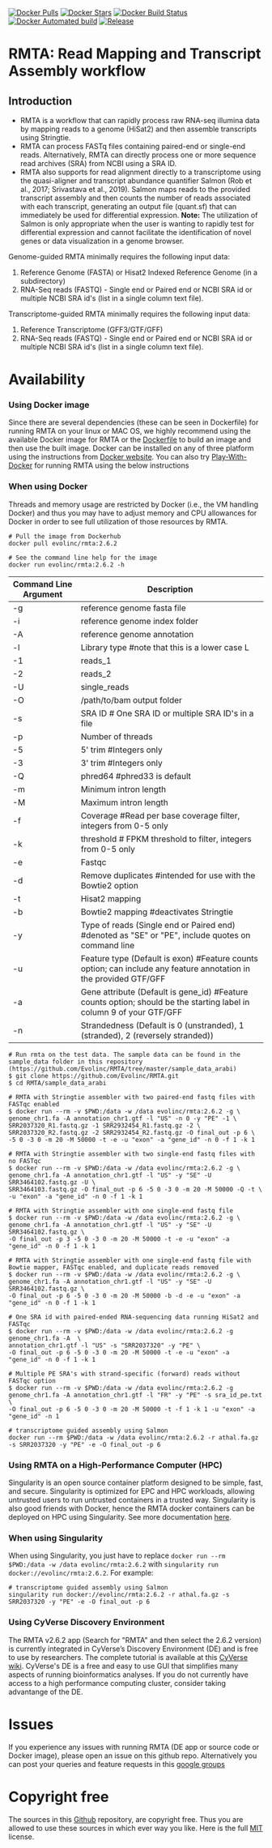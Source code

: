 [![Docker Pulls](https://img.shields.io/docker/pulls/evolinc/rmta.svg)](https://hub.docker.com/r/evolinc/rmta/)
[![Docker Stars](https://img.shields.io/docker/stars/evolinc/rmta.svg)](https://hub.docker.com/r/evolinc/rmta/)
[![Docker Build Status](https://img.shields.io/docker/build/evolinc/rmta.svg)](https://hub.docker.com/r/evolinc/rmta/)
[![Docker Automated build](https://img.shields.io/docker/automated/evolinc/rmta.svg)](https://hub.docker.com/r/evolinc/rmta/)
[![Release](https://shields.beevelop.com/github/release/Evolinc/RMTA.svg?style=flat-square)](https://github.com/Evolinc/RMTA/releases)

# RMTA: Read Mapping and Transcript Assembly workflow

## Introduction

+ RMTA is a workflow that can rapidly process raw RNA-seq illumina data by mapping reads to a genome (HiSat2) and then assemble transcripts using Stringtie.
+ RMTA can process FASTq files containing paired-end or single-end reads. Alternatively, RMTA can directly process one or more sequence read archives (SRA) from NCBI using a SRA ID.
+ RMTA also supports for read alignment directly to a transcriptome using the quasi-aligner  and transcript abundance quantifier Salmon (Rob et al., 2017; Srivastava et al., 2019). Salmon maps reads to the provided transcript assembly and then counts the number of reads associated with each transcript, generating an output file (quant.sf) that can immediately be used for differential expression. **Note:** The utilization of Salmon is only appropriate when the user is wanting to rapidly test for differential expression and cannot facilitate the identification of novel genes or data visualization in a genome browser. 

Genome-guided RMTA minimally requires the following input data:

1. Reference Genome (FASTA) or Hisat2 Indexed Reference Genome (in a subdirectory)
2. RNA-Seq reads (FASTQ) - Single end or Paired end or NCBI SRA id or multiple NCBI SRA id's (list in a single column text file).

Transcriptome-guided RMTA minimally requires the following input data:

1. Reference Transcriptome (GFF3/GTF/GFF)
2. RNA-Seq reads (FASTQ) - Single end or Paired end or NCBI SRA id or multiple NCBI SRA id's (list in a single column text file).

# Availability 
### Using Docker image

Since there are several dependencies (these can be seen in Dockerfile) for running RMTA on your linux or MAC OS, we highly recommend using the available Docker image for RMTA or the [Dockerfile](https://hub.docker.com/r/evolinc/rmta/~/dockerfile/) to build an image and then use the built image. Docker can be installed on any of three platform using the instructions from [Docker website](https://docs.docker.com/engine/installation/). You can also try [Play-With-Docker](http://labs.play-with-docker.com/) for running RMTA using the below instructions 

### When using Docker
Threads and memory usage are restricted by Docker (i.e., the VM handling Docker) and thus you may have to adjust memory and CPU allowances for Docker in order to see full utilization of those resources by RMTA.

```
# Pull the image from Dockerhub
docker pull evolinc/rmta:2.6.2
```

```
# See the command line help for the image
docker run evolinc/rmta:2.6.2 -h
```

| Command Line Argument | Description |
| --------------------- | ----------- |
| -g | reference genome fasta file |
| -i | reference genome index folder |
| -A | reference genome annotation |
| -l | Library type #note that this is a lower case L |
| -1 | reads_1 |
| -2 | reads_2 |
| -U | single_reads |
| -O | /path/to/bam output folder |
| -s | SRA ID # One SRA ID or multiple SRA ID's in a file | 
| -p | Number of threads |
| -5 | 5' trim #Integers only |
| -3 | 3' trim #Integers only |
| -Q | phred64 #phred33 is default |
| -m | Minimum intron length |
| -M | Maximum intron length |
| -f | Coverage #Read per base coverage filter, integers from 0-5 only |
| -k | threshold # FPKM threshold to filter, integers from 0-5 only |
| -e | Fastqc |
| -d | Remove duplicates #intended for use with the Bowtie2 option |
| -t | Hisat2 mapping |
| -b | Bowtie2 mapping #deactivates Stringtie |
| -y | Type of reads (Single end or Paired end) #denoted as "SE" or "PE", include quotes on command line |
| -u | Feature type (Default is exon) #Feature counts option; can include any feature annotation in the provided GTF/GFF |
| -a | Gene attribute (Default is gene_id) #Feature counts option; should be the starting label in column 9 of your GTF/GFF |
| -n | Strandedness (Default is 0 (unstranded), 1 (stranded), 2 (reversely stranded)) |

```
# Run rmta on the test data. The sample data can be found in the sample_data folder in this repository (https://github.com/Evolinc/RMTA/tree/master/sample_data_arabi) 
$ git clone https://github.com/Evolinc/RMTA.git
$ cd RMTA/sample_data_arabi
```

```
# RMTA with Stringtie assembler with two paired-end fastq files with FASTqc enabled
$ docker run --rm -v $PWD:/data -w /data evolinc/rmta:2.6.2 -g \
genome_chr1.fa -A annotation_chr1.gtf -l "US" -n 0 -y "PE" -1 \
SRR2037320_R1.fastq.gz -1 SRR2932454_R1.fastq.gz -2 \
SRR2037320_R2.fastq.gz -2 SRR2932454_R2.fastq.gz -O final_out -p 6 \
-5 0 -3 0 -m 20 -M 50000 -t -e -u "exon" -a "gene_id" -n 0 -f 1 -k 1
```

```
# RMTA with Stringtie assembler with two single-end fastq files with no FASTqc
$ docker run --rm -v $PWD:/data -w /data evolinc/rmta:2.6.2 -g \
genome_chr1.fa -A annotation_chr1.gtf -l "US" -y "SE" -U SRR3464102.fastq.gz -U \
SRR3464103.fastq.gz -O final_out -p 6 -5 0 -3 0 -m 20 -M 50000 -Q -t \
-u "exon" -a "gene_id" -n 0 -f 1 -k 1
```

```
# RMTA with Stringtie assembler with one single-end fastq file
$ docker run --rm -v $PWD:/data -w /data evolinc/rmta:2.6.2 -g \
genome_chr1.fa -A annotation_chr1.gtf -l "US" -y "SE" -U SRR3464102.fastq.gz \
-O final_out -p 3 -5 0 -3 0 -m 20 -M 50000 -t -e -u "exon" -a "gene_id" -n 0 -f 1 -k 1
```

```
# RMTA with Stringtie assembler with one single-end fastq file with Bowtie mapper, FASTqc enabled, and duplicate reads removed
$ docker run --rm -v $PWD:/data -w /data evolinc/rmta:2.6.2 -g \
genome_chr1.fa -A annotation_chr1.gtf -l "US" -y "SE" -U SRR3464102.fastq.gz \
-O final_out -p 6 -5 0 -3 0 -m 20 -M 50000 -b -d -e -u "exon" -a "gene_id" -n 0 -f 1 -k 1
```

```
# One SRA id with paired-ended RNA-sequencing data running HiSat2 and FASTqc
$ docker run --rm -v $PWD:/data -w /data evolinc/rmta:2.6.2 -g genome_chr1.fa -A  \ 
annotation_chr1.gtf -l "US" -s "SRR2037320" -y "PE" \
-O final_out -p 6 -5 0 -3 0 -m 20 -M 50000 -t -e -u "exon" -a "gene_id" -n 0 -f 1 -k 1
```

```
# Multiple PE SRA's with strand-specific (forward) reads without FASTqc option
$ docker run --rm -v $PWD:/data -w /data evolinc/rmta:2.6.2 -g genome_chr1.fa -A annotation_chr1.gtf -l "FR" -y "PE" -s sra_id_pe.txt \
-O final_out -p 6 -5 0 -3 0 -m 20 -M 50000 -t -f 1 -k 1 -u "exon" -a "gene_id" -n 1
```

```
# transcriptome guided assembly using Salmon
docker run --rm $PWD:/data -w /data evolinc/rmta:2.6.2 -r athal.fa.gz -s SRR2037320 -y "PE" -e -O final_out -p 6
```

### Using RMTA on a High-Performance Computer (HPC)

Singularity is an open source container platform designed to be simple, fast, and secure. Singularity is optimized for EPC and HPC workloads, allowing untrusted users to run untrusted containers in a trusted way. Singularity is also good friends with Docker, hence the RMTA docker containers can be deployed on HPC using Singularity. See more documentation [here](https://sylabs.io/guides/3.4/user-guide/).

### When using Singularity

When using Singularity, you just have to replace `docker run --rm $PWD:/data -w /data evolinc/rmta:2.6.2` with `singularity run docker://evolinc/rmta:2.6.2`. For example:

```
# transcriptome guided assembly using Salmon
singularity run docker://evolinc/rmta:2.6.2 -r athal.fa.gz -s SRR2037320 -y "PE" -e -O final_out -p 6
```

### Using CyVerse Discovery Environment

The RMTA v2.6.2 app (Search for "RMTA" and then select the 2.6.2 version) is currently integrated in CyVerse’s Discovery Environment (DE) and is free to use by researchers. The complete tutorial is available at this [CyVerse wiki](https://wiki.cyverse.org/wiki/display/DEapps/RMTA+v2.6.2). CyVerse's DE is a free and easy to use GUI that simplifies many aspects of running bioinformatics analyses. If you do not currently have access to a high performance computing cluster, consider taking advantange of the DE.

# Issues
If you experience any issues with running RMTA (DE app or source code or Docker image), please open an issue on this github repo. Alternatively you can post your queries and feature requests in this [google groups](https://groups.google.com/forum/#!forum/evolinc)

# Copyright free
The sources in this [Github](https://github.com/Evolinc/RMTA) repository, are copyright free. Thus you are allowed to use these sources in which ever way you like. Here is the full [MIT](https://choosealicense.com/licenses/mit/#) license.
